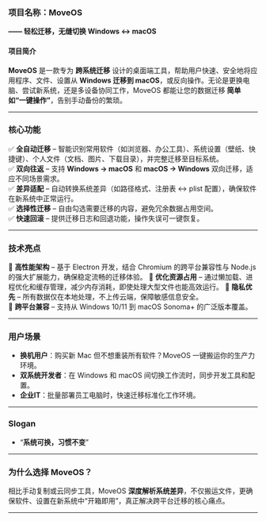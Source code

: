 ### **项目名称：MoveOS**  
**—— 轻松迁移，无缝切换 Windows ↔ macOS**  

#### **项目简介**  
**MoveOS** 是一款专为 **跨系统迁移** 设计的桌面端工具，帮助用户快速、安全地将应用程序、文件、设置从 **Windows 迁移到 macOS**，或反向操作。无论是更换电脑、尝试新系统，还是多设备协同工作，MoveOS 都能让您的数据迁移 **简单如“一键操作”**，告别手动备份的繁琐。  

---

### **核心功能**  
✅ **全自动迁移** – 智能识别常用软件（如浏览器、办公工具）、系统设置（壁纸、快捷键）、个人文件（文档、图片、下载目录），并完整迁移至目标系统。  
✅ **双向往返** – 支持 **Windows → macOS** 和 **macOS → Windows** 双向迁移，适应不同场景需求。  
✅ **差异适配** – 自动转换系统差异（如路径格式、注册表 ↔ plist 配置），确保软件在新系统中正常运行。  
✅ **选择性迁移** – 自由勾选需要迁移的内容，避免冗余数据占用空间。  
✅ **快速回滚** – 提供迁移日志和回退功能，操作失误可一键恢复。  

---

### **技术亮点**   
🔹 **高性能架构** – 基于 Electron 开发，结合 Chromium 的跨平台兼容性与 Node.js 的强大扩展能力，确保稳定流畅的迁移体验。
🔹 **优化资源占用** – 通过懒加载、进程优化和缓存管理，减少内存消耗，即使处理大型文件也能高效运行。
🔹 **隐私优先** – 所有数据仅在本地处理，不上传云端，保障敏感信息安全。  
🔹 **跨平台兼容** – 支持从 Windows 10/11 到 macOS Sonoma+ 的广泛版本覆盖。  

---

### **用户场景**  
- **换机用户**：购买新 Mac 但不想重装所有软件？MoveOS 一键搬运你的生产力环境。  
- **双系统开发者**：在 Windows 和 macOS 间切换工作流时，同步开发工具和配置。  
- **企业IT**：批量部署员工电脑时，快速迁移标准化工作环境。  

---

### **Slogan**  
- “**系统可换，习惯不变**”  

---

### **为什么选择 MoveOS？**  
相比手动复制或云同步工具，MoveOS **深度解析系统差异**，不仅搬运文件，更确保软件、设置在新系统中“开箱即用”，真正解决跨平台迁移的核心痛点。  

---
